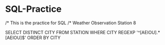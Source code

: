 # SQL-Practice
/* This is the practice for SQL
/* Weather Observation Station 8

SELECT DISTINCT CITY FROM STATION WHERE CITY REGEXP '^[AEIOU].*[AEIOU]$' ORDER BY CITY
